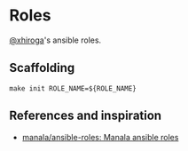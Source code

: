 # Roles

[@xhiroga](https://github.com/xhiroga)'s ansible roles.

## Scaffolding

```shell
make init ROLE_NAME=${ROLE_NAME}
```

## References and inspiration

- [manala/ansible-roles: Manala ansible roles](https://github.com/manala/ansible-roles)
